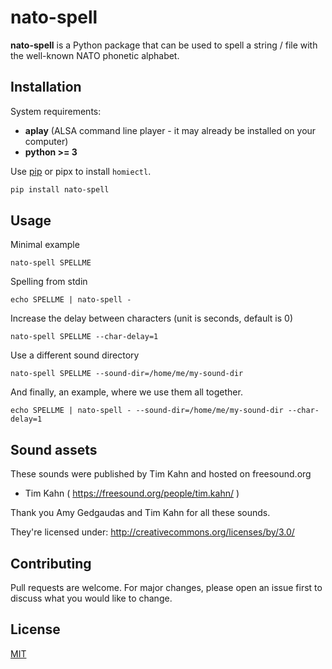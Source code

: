 # nato-spell

**nato-spell** is a Python package that can be used to spell a string / file with the well-known NATO phonetic alphabet.

## Installation

System requirements:
  - **aplay** (ALSA command line player - it may already be installed on your computer)
  - **python >= 3**


Use [pip](https://pip.pypa.io/en/stable/) or pipx to install `homiectl`.

```bash
pip install nato-spell
```

## Usage

Minimal example
```
nato-spell SPELLME 
```

Spelling from stdin
```
echo SPELLME | nato-spell - 
```

Increase the delay between characters (unit is seconds, default is 0)
```
nato-spell SPELLME --char-delay=1
```

Use a different sound directory
```
nato-spell SPELLME --sound-dir=/home/me/my-sound-dir
```

And finally, an example, where we use them all together.
```
echo SPELLME | nato-spell - --sound-dir=/home/me/my-sound-dir --char-delay=1
```

## Sound assets 

These sounds were published by Tim Kahn and hosted on freesound.org
 - Tim Kahn ( https://freesound.org/people/tim.kahn/ )

Thank you Amy Gedgaudas and Tim Kahn for all these sounds.

They're licensed under:
http://creativecommons.org/licenses/by/3.0/


## Contributing
Pull requests are welcome. For major changes, please open an issue first to discuss what you would like to change.

## License
[MIT](https://choosealicense.com/licenses/mit/)
